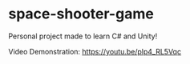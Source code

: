 # space-shooter-game
Personal project made to learn C# and Unity!

Video Demonstration: 
https://youtu.be/plp4_RL5Vqc

